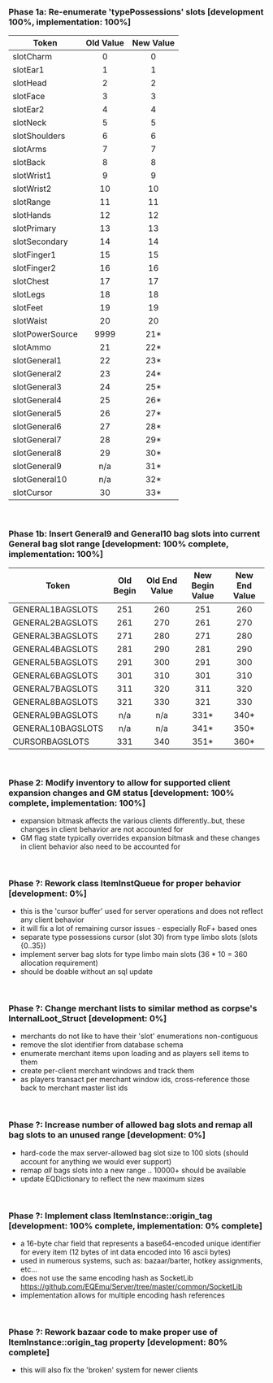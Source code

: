<br/>

### Phase 1a: Re-enumerate 'typePossessions' slots [development 100%, implementation: 100%]
Token | Old Value | New Value
----- | :-------: | :-------:
slotCharm | 0 | 0
slotEar1 | 1 | 1
slotHead | 2 | 2
slotFace | 3 | 3
slotEar2 | 4 | 4
slotNeck | 5 | 5
slotShoulders | 6 | 6
slotArms | 7 | 7
slotBack | 8 | 8
slotWrist1 | 9 | 9
slotWrist2 | 10 | 10
slotRange | 11 | 11
slotHands | 12 | 12
slotPrimary | 13 | 13
slotSecondary | 14 | 14
slotFinger1 | 15 | 15
slotFinger2 | 16 | 16
slotChest | 17 | 17
slotLegs | 18 | 18
slotFeet | 19 | 19
slotWaist | 20 | 20
slotPowerSource | 9999 | 21*
slotAmmo | 21 | 22*
slotGeneral1 | 22 | 23*
slotGeneral2 | 23 | 24*
slotGeneral3 | 24 | 25*
slotGeneral4 | 25 | 26*
slotGeneral5 | 26 | 27*
slotGeneral6 | 27 | 28*
slotGeneral7 | 28 | 29*
slotGeneral8 | 29 | 30*
slotGeneral9 | n/a | 31*
slotGeneral10 | n/a | 32*
slotCursor | 30 | 33*

<br/>

### Phase 1b: Insert General9 and General10 bag slots into current General bag slot range [development: 100% complete, implementation: 100%]
Token | Old Begin | Old End Value | New Begin Value | New End Value
----- | :-------: | :-----------: | :-------------: | :-----------:
GENERAL1BAGSLOTS | 251 | 260 | 251 | 260
GENERAL2BAGSLOTS | 261 | 270 | 261 | 270
GENERAL3BAGSLOTS | 271 | 280 | 271 | 280
GENERAL4BAGSLOTS | 281 | 290 | 281 | 290
GENERAL5BAGSLOTS | 291 | 300 | 291 | 300
GENERAL6BAGSLOTS | 301 | 310 | 301 | 310
GENERAL7BAGSLOTS | 311 | 320 | 311 | 320
GENERAL8BAGSLOTS | 321 | 330 | 321 | 330
GENERAL9BAGSLOTS | n/a | n/a | 331* | 340*
GENERAL10BAGSLOTS | n/a | n/a | 341* | 350*
CURSORBAGSLOTS | 331 | 340 | 351* | 360*

<br/>

### Phase 2: Modify inventory to allow for supported client expansion changes and GM status [development: 100% complete, implementation: 100%]
  - expansion bitmask affects the various clients differently..but, these changes in client behavior are not accounted for
  - GM flag state typically overrides expansion bitmask and these changes in client behavior also need to be accounted for

<br/>

### Phase ?: Rework class ItemInstQueue for proper behavior [development: 0%]
  - this is the 'cursor buffer' used for server operations and does not reflect any client behavior
  - it will fix a lot of remaining cursor issues - especially RoF+ based ones
  - separate type possessions cursor (slot 30) from type limbo slots (slots {0..35})
  - implement server bag slots for type limbo main slots (36 * 10 = 360 allocation requirement)
  - should be doable without an sql update

<br/>

### Phase ?: Change merchant lists to similar method as corpse's InternalLoot_Struct [development: 0%]
  - merchants do not like to have their 'slot' enumerations non-contiguous
  - remove the slot identifier from database schema
  - enumerate merchant items upon loading and as players sell items to them
  - create per-client merchant windows and track them
  - as players transact per merchant window ids, cross-reference those back to merchant master list ids

<br/>

### Phase ?: Increase number of allowed bag slots and remap all bag slots to an unused range [development: 0%]
  - hard-code the max server-allowed bag slot size to 100 slots (should account for anything we would ever support)
  - remap *all* bags slots into a new range .. 10000+ should be available
  - update EQDictionary to reflect the new maximum sizes

<br/>

### Phase ?: Implement class ItemInstance::origin_tag [development: 100% complete, implementation: 0% complete]
  - a 16-byte char field that represents a base64-encoded unique identifier for every item (12 bytes of int data encoded into 16 ascii bytes)
  - used in numerous systems, such as: bazaar/barter, hotkey assignments, etc...
  - does not use the same encoding hash as SocketLib https://github.com/EQEmu/Server/tree/master/common/SocketLib
  - implementation allows for multiple encoding hash references

<br/>

### Phase ?: Rework bazaar code to make proper use of ItemInstance::origin_tag property [development: 80% complete]
  - this will also fix the 'broken' system for newer clients

<br/>
